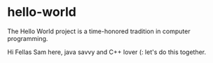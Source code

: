 # hello-world
The Hello World project is a time-honored tradition in computer programming.

Hi Fellas
Sam here, java savvy and C++ lover (:
let's do this together.
